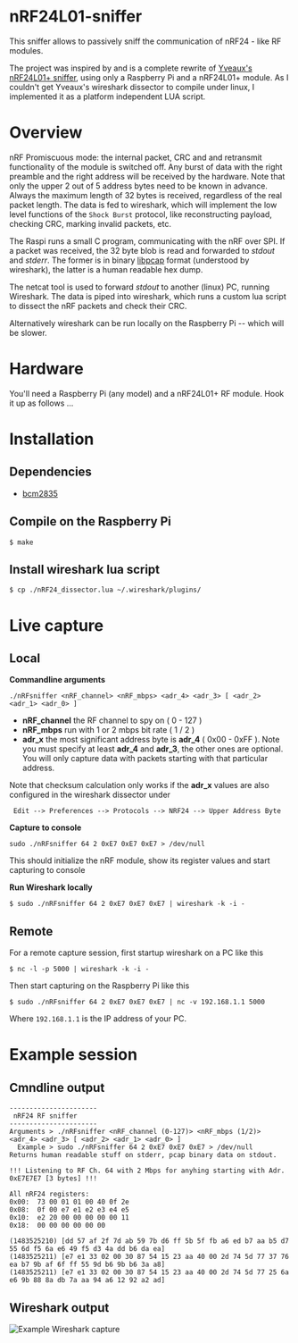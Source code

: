 # nRF24L01-sniffer

This sniffer allows to passively sniff the communication of nRF24 - like RF modules.

The project was inspired by and is a complete rewrite of [Yveaux's nRF24L01+ sniffer](http://yveaux.blogspot.com/2014/07/nrf24l01-sniffer-part-1.html), using only a Raspberry Pi and a nRF24L01+ module. As I couldn't get Yveaux's wireshark dissector to compile under linux, I implemented it as a platform independent LUA script.

# Overview

nRF Promiscuous mode: the internal packet, CRC and and retransmit functionality of the module is switched off. Any burst of data with the right preamble and the right address will be received by the hardware. Note that only the upper 2 out of 5 address bytes need to be known in advance. Always the maximum length of 32 bytes is received, regardless of the real packet length. The data is fed to wireshark, which will implement the low level functions of the `Shock Burst` protocol, like reconstructing payload, checking CRC, marking invalid packets, etc.

The Raspi runs a small C program, communicating with the nRF over SPI. If a packet was received, the 32 byte blob is read and forwarded to _stdout_ and _stderr_. The former is in binary [libpcap](https://wiki.wireshark.org/Development/LibpcapFileFormat) format (understood by wireshark), the latter is a human readable hex dump.

The netcat tool is used to forward _stdout_ to another (linux) PC, running Wireshark. The data is piped into wireshark, which runs a custom lua script to dissect the nRF packets and check their CRC.

Alternatively wireshark can be run locally on the Raspberry Pi -- which will be slower.

# Hardware

You'll need a Raspberry Pi (any model) and a nRF24L01+ RF module. Hook it up as follows ...

# Installation

## Dependencies

  * [bcm2835](http://www.airspayce.com/mikem/bcm2835/)

## Compile on the Raspberry Pi
    
    $ make
    
## Install wireshark lua script

    $ cp ./nRF24_dissector.lua ~/.wireshark/plugins/
    
# Live capture

## Local

__Commandline arguments__

    ./nRFsniffer <nRF_channel> <nRF_mbps> <adr_4> <adr_3> [ <adr_2> <adr_1> <adr_0> ]

 * __nRF_channel__  the RF channel to spy on ( 0 - 127 )
 * __nRF_mbps__ run with 1 or 2 mbps bit rate ( 1 / 2 )
 * __adr_x__ the most significant address byte is __adr_4__ ( 0x00 - 0xFF ). Note you must specify at least __adr_4__ and __adr_3__, the other ones are optional. You will only capture data with packets starting with that particular address. 
 
Note that checksum calculation only works if the __adr_x__ values are also configured in the wireshark dissector under
 
     Edit --> Preferences --> Protocols --> NRF24 --> Upper Address Byte

__Capture to console__

    sudo ./nRFsniffer 64 2 0xE7 0xE7 0xE7 > /dev/null

This should initialize the nRF module, show its register values and start capturing to console

__Run Wireshark locally__

    $ sudo ./nRFsniffer 64 2 0xE7 0xE7 0xE7 | wireshark -k -i -

## Remote

For a remote capture session, first startup wireshark on a PC like this

    $ nc -l -p 5000 | wireshark -k -i -
    
Then start capturing on the Raspberry Pi like this

    $ sudo ./nRFsniffer 64 2 0xE7 0xE7 0xE7 | nc -v 192.168.1.1 5000
    
Where `192.168.1.1` is the IP address of your PC.

# Example session

## Cmndline output

    ----------------------
     nRF24 RF sniffer
    ----------------------
    Arguments > ./nRFsniffer <nRF_channel (0-127)> <nRF_mbps (1/2)> <adr_4> <adr_3> [ <adr_2> <adr_1> <adr_0> ] 
      Example > sudo ./nRFsniffer 64 2 0xE7 0xE7 0xE7 > /dev/null 
    Returns human readable stuff on stderr, pcap binary data on stdout.

    !!! Listening to RF Ch. 64 with 2 Mbps for anyhing starting with Adr. 0xE7E7E7 [3 bytes] !!!

    All nRF24 registers:
    0x00:  73 00 01 01 00 40 0f 2e 
    0x08:  0f 00 e7 e1 e2 e3 e4 e5 
    0x10:  e2 20 00 00 00 00 00 11 
    0x18:  00 00 00 00 00 00 

    (1483525210) [dd 57 af 2f 7d ab 59 7b d6 ff 5b 5f fb a6 ed b7 aa b5 d7 55 6d f5 6a e6 49 f5 d3 4a dd b6 da ea]
    (1483525211) [e7 e1 33 02 00 30 87 54 15 23 aa 40 00 2d 74 5d 77 37 76 ea b7 9b af 6f ff 55 9d b6 9b b6 3a a8]
    (1483525211) [e7 e1 33 02 00 30 87 54 15 23 aa 40 00 2d 74 5d 77 25 6a e6 9b 88 8a db 7a aa 94 a6 12 92 a2 ad]


## Wireshark output

![Example Wireshark capture](https://github.com/yetifrisstlama/nRF24L01-sniffer/raw/master/nrf_ws.png)


